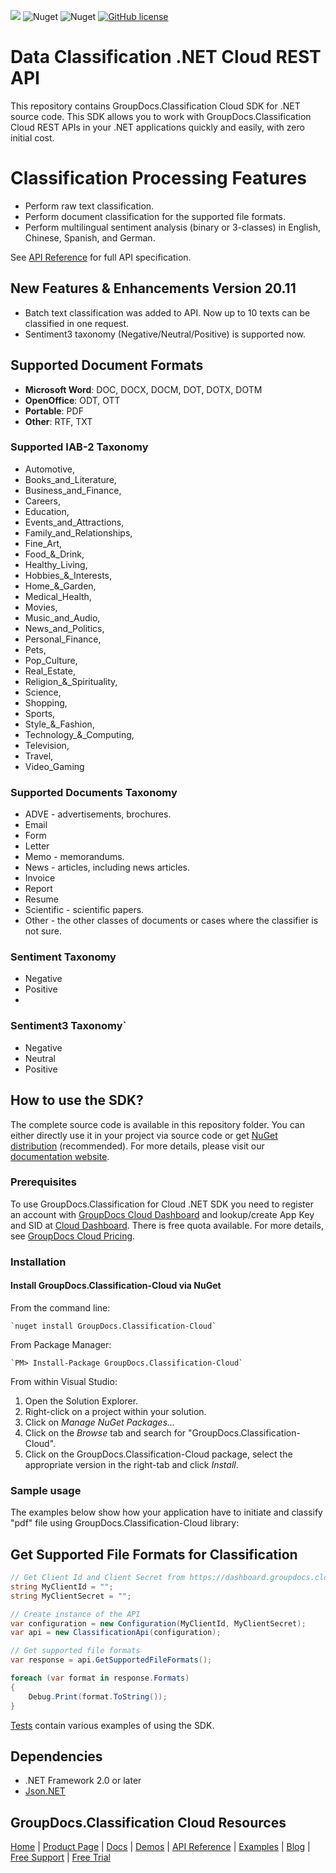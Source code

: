 ![](https://img.shields.io/badge/api-v1.0-lightgrey) ![Nuget](https://img.shields.io/nuget/v/GroupDocs.classification-Cloud) ![Nuget](https://img.shields.io/nuget/dt/GroupDocs.classification-Cloud) [![GitHub license](https://img.shields.io/github/license/groupdocs-classification-cloud/groupdocs-classification-cloud-dotnet)](https://github.com/groupdocs-classification-cloud/groupdocs-classification-cloud-dotnet/blob/master/LICENSE)

# Data Classification .NET Cloud REST API
This repository contains GroupDocs.Classification Cloud SDK for .NET source code. This SDK allows you to work with GroupDocs.Classification Cloud REST APIs in your .NET applications quickly and easily, with zero initial cost.

# Classification Processing Features
- Perform raw text classification.
- Perform document classification for the supported file formats.
- Perform multilingual sentiment analysis (binary or 3-classes) in English, Chinese, Spanish, and German.


See [API Reference](https://apireference.groupdocs.cloud/classification/) for full API specification.
## New Features & Enhancements Version 20.11

- Batch text classification was added to API. Now up to 10 texts can be classified in one request.
- Sentiment3 taxonomy (Negative/Neutral/Positive) is supported now.

## Supported Document Formats

- **Microsoft Word**: DOC, DOCX, DOCM, DOT, DOTX, DOTM
- **OpenOffice**: ODT, OTT
- **Portable**: PDF
- **Other**: RTF, TXT

### Supported IAB-2 Taxonomy

- Automotive,
- Books_and_Literature,
- Business_and_Finance,
- Careers,
- Education,
- Events_and_Attractions,
- Family_and_Relationships,
- Fine_Art,
- Food_&_Drink,
- Healthy_Living,
- Hobbies_&_Interests,
- Home_&_Garden,
- Medical_Health,
- Movies,
- Music_and_Audio,
- News_and_Politics,
- Personal_Finance,
- Pets,
- Pop_Culture,
- Real_Estate,
- Religion_&_Spirituality,
- Science,
- Shopping,
- Sports,
- Style_&_Fashion,
- Technology_&_Computing,
- Television,
- Travel,
- Video_Gaming

### Supported Documents Taxonomy

- ADVE - advertisements, brochures.
- Email
- Form
- Letter
- Memo - memorandums.
- News - articles, including news articles.
- Invoice
- Report
- Resume
- Scientific - scientific papers.
- Other - the other classes of documents or cases where the classifier is not sure.

### Sentiment Taxonomy

- Negative
- Positive
-
### Sentiment3 Taxonomy`

- Negative
- Neutral
- Positive
## How to use the SDK?

The complete source code is available in this repository folder. You can either directly use it in your project via source code or get [NuGet distribution](https://www.nuget.org/packages/GroupDocs.Classification-Cloud/) (recommended). For more details, please visit our [documentation website](https://docs.groupdocs.cloud/classification/).

### Prerequisites

To use GroupDocs.Classification for Cloud .NET SDK you need to register an account with [GroupDocs Cloud Dashboard](https://dashboard.groupdocs.cloud) and lookup/create App Key and SID at [Cloud Dashboard](https://dashboard.groupdocs.cloud/#/apps). There is free quota available. For more details, see [GroupDocs Cloud Pricing](https://purchase.groupdocs.cloud/pricing).

### Installation

#### Install GroupDocs.Classification-Cloud via NuGet

From the command line:

	`nuget install GroupDocs.Classification-Cloud`

From Package Manager:

	`PM> Install-Package GroupDocs.Classification-Cloud`

From within Visual Studio:

1. Open the Solution Explorer.
2. Right-click on a project within your solution.
3. Click on *Manage NuGet Packages...*
4. Click on the *Browse* tab and search for "GroupDocs.Classification-Cloud".
5. Click on the GroupDocs.Classification-Cloud package, select the appropriate version in the right-tab and click *Install*.

### Sample usage

The examples below show how your application have to initiate and classify "pdf" file using GroupDocs.Classification-Cloud library:


## Get Supported File Formats for Classification

```csharp
// Get Client Id and Client Secret from https://dashboard.groupdocs.cloud
string MyClientId = "";
string MyClientSecret = "";

// Create instance of the API
var configuration = new Configuration(MyClientId, MyClientSecret);
var api = new ClassificationApi(configuration);

// Get supported file formats
var response = api.GetSupportedFileFormats();

foreach (var format in response.Formats)
{
	Debug.Print(format.ToString());
}
```

[Tests](GroupDocs.Classification.Cloud.Sdk.Tests) contain various examples of using the SDK.

## Dependencies
- .NET Framework 2.0 or later
- [Json.NET](https://www.nuget.org/packages/Newtonsoft.Json/)

## GroupDocs.Classification Cloud Resources

[Home](https://www.groupdocs.cloud/) | [Product Page](https://products.groupdocs.cloud/classification/net) | [Docs](https://docs.groupdocs.cloud/classification/) | [Demos](https://products.groupdocs.app/classification/family) | [API Reference](https://apireference.groupdocs.cloud/classification/) | [Examples](https://github.com/groupdocs-classification-cloud/groupdocs-classification-cloud-dotnet-samples) | [Blog](https://blog.groupdocs.cloud/category/classification/) | [Free Support](https://forum.groupdocs.cloud/c/classification) | [Free Trial](https://purchase.groupdocs.cloud/trial)

